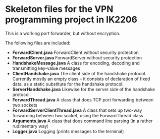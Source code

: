 Skeleton files for the VPN programming project in IK2206
=======================================

This is a working port forwarder, but without encryption.

The following files are included:

  - **ForwardClient.java** ForwardClient without security protection
  - **ForwardServer.java** ForwardServer without security protection
  - **HandshakeMessage.java** A class for encoding, decoding and transmitting key-value messages 
  - **ClientHandshake.java** The client side of the handshake protocol. Currently mostly an empty class – it consists of declaration of fixed data, as a static substitute for the handshake protocol. 
  - **ServerHandshake.java** Likewise for the server side of the handshake protocol.
  - **ForwardThread.java** A class that does TCP port forwarding between two sockets
  - **ForwardServerClientThread.java** A class that sets up two-way forwarding between two socket, using the ForwardThread class
  - **Arguments.java** A class that does command line parsing (in a rather rudimentary way)
  - **Logger.java** Logging  (prints messages to the terminal)
